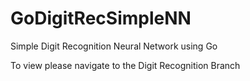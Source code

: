 # GoDigitRecSimpleNN
Simple Digit Recognition Neural Network using Go

To view please navigate to the Digit Recognition Branch
